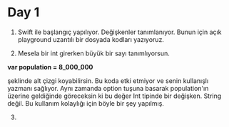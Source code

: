 # Day 1
1. Swift ile başlangıç yapılıyor. Değişkenler tanımlanıyor. Bunun için açık playground uzantılı bir dosyada kodları yazıyoruz.

2. Mesela bir int girerken büyük bir sayı tanımlıyorsun.

**var population = 8_000_000**

şeklinde alt çizgi koyabilirsin. Bu koda etki etmiyor ve senin kullanışlı yazmanı sağlıyor. Aynı zamanda option tuşuna basarak population'ın üzerine geldiğinde göreceksin ki bu değer Int tipinde bir değişken. String değil. Bu kullanım kolaylığı için böyle bir şey yapılmış.

3. 
